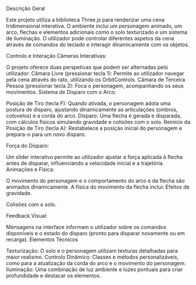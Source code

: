 Descrição Geral

  Este projeto utiliza a biblioteca Three.js para renderizar uma cena tridimensional interativa. O ambiente inclui um personagem animado, um arco, flechas e elementos adicionais como o solo texturizado e um sistema de iluminação. O utilizador pode controlar diferentes aspetos da cena através de comandos do teclado e interagir dinamicamente com os objetos.

Controlo e Interação
Câmeras Interativas:

O projeto oferece duas perspetivas que podem ser alternadas pelo utilizador:
Câmara Livre (pressionar tecla 1): Permite ao utilizador navegar pela cena através do rato, utilizando os OrbitControls.
Câmara de Terceira Pessoa (pressionar tecla 2): Foca o personagem, acompanhando os seus movimentos.
Sistema de Disparo com o Arco:

Posição de Tiro (tecla F): Quando ativada, o personagem adota uma postura de disparo, ajustando dinamicamente as articulações (ombros, cotovelos) e a corda do arco.
Disparo: Uma flecha é gerada e disparada, com cálculos físicos simulando gravidade e colisões com o solo.
Reinício da Posição de Tiro (tecla A): Restabelece a posição inicial do personagem e prepara-o para um novo disparo.

Força do Disparo:

Um slider interativo permite ao utilizador ajustar a força aplicada à flecha antes de disparar, influenciando a velocidade inicial e a trajetória.
Animações e Física:

O movimento do personagem e o comportamento do arco e da flecha são animados dinamicamente. A física do movimento da flecha inclui:
Efeitos de gravidade.

Colisões com o solo.

Feedback Visual:

Mensagens na interface informam o utilizador sobre os comandos disponíveis e o estado do disparo (pronto para disparar novamente ou em recarga).
Elementos Técnicos

Texturização: O solo e o personagem utilizam texturas detalhadas para maior realismo.
Controlo Dinâmico: Classes e métodos personalizáveis, como para a atualização da corda do arco e o movimento do personagem.
Iluminação: Uma combinação de luz ambiente e luzes pontuais para criar profundidade e destacar os elementos.

